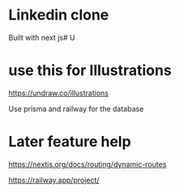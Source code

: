 # Linkedin clone

Built with next js# U


# use this for Illustrations 

https://undraw.co/illustrations

Use prisma and railway for the database

# Later feature help

https://nextjs.org/docs/routing/dynamic-routes

https://railway.app/project/